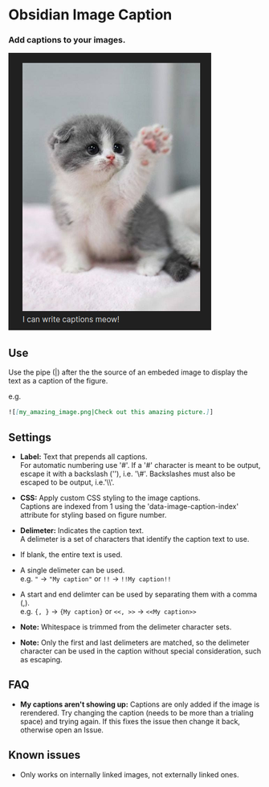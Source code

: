 # Obsidian Image Caption

### Add captions to your images.

![Obsidian Image Caption example](./example.png)

## Use

Use the pipe (|) after the the source of an embeded image to display the text as a caption of the figure.

e.g.
```markdown
![[my_amazing_image.png|Check out this amazing picture.]]
```

## Settings

+ **Label:** Text that prepends all captions.<br/>
For automatic numbering use '#'. If a '#' character is meant to be output, escape it with a backslash ('\'), i.e. '\\#'. Backslashes must also be escaped to be output, i.e.'\\\\'.

+ **CSS:** Apply custom CSS styling to the image captions.<br/>
Captions are indexed from 1 using the 'data-image-caption-index' attribute for styling based on figure number.

+ **Delimeter:** Indicates the caption text.<br/>
A delimeter is a set of characters that identify the caption text to use.
 + If blank, the entire text is used.
 + A single delimeter can be used.<br/>
    e.g. `"` -> `"My caption"` or `!!` -> `!!My caption!!`
 + A start and end delimter can be used by separating them with a comma (,).<br/>
    e.g. `{, }` -> `{My caption}` or `<<, >>` -> `<<My caption>>`
 + **Note:** Whitespace is trimmed from the delimeter character sets.
 + **Note:** Only the first and last delimeters are matched, so the delimeter character can be used in the caption without special consideration, such as escaping.

## FAQ

+ **My captions aren't showing up:** Captions are only added if the image is rerendered. Try changing the caption (needs to be more than a trialing space) and trying again. If this fixes the issue then change it back, otherwise open an Issue.


## Known issues

+ Only works on internally linked images, not externally linked ones.